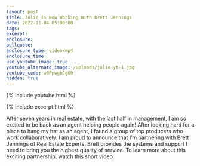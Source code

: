 ```yaml
---
layout: post
title: Julie Is Now Working With Brett Jennings
date: 2022-11-04 05:00:00
tags:
excerpt:
enclosure:
pullquote:
enclosure_type: video/mp4
enclosure_time:
use_youtube_image: true
youtube_alternate_image: /uploads/julie-yt-1.jpg
youtube_code: w6PpwgbJgU0
hidden: true
---
```

{% include youtube.html %}

{% include excerpt.html %}

After seven years in real estate, with the last half in management, I am so excited to be back as an agent helping people again\! After looking hard for a place to hang my hat as an agent, I found a group of top producers who work collaboratively. I am proud to announce that I’m partnering with Brett Jennings of Real Estate Experts. Brett provides the systems and support I need to bring you the highest quality of service. To learn more about this exciting partnership, watch this short video.